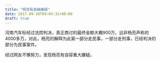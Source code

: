 ```yaml
---
title: "杨亮有自融嫌疑"
date: 2017-09-30T09:04:31+08:00
draft: true
---
```


河南汽车标经过法院判决，真正商讨的最终金额大概900万，远非杨亮声称的4000多万，对此，杨亮的解释为此案一部分走民事，一部分走刑事，已经判决的部分为民事案件。

经过网友不懈努力，发现杨亮有自容重大嫌疑。
